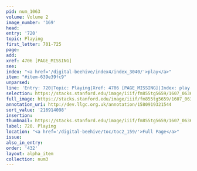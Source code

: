 ```yaml
---
pid: num_1063
volume: Volume 2
image_number: '169'
head:
entry: '720'
topic: Playing
first_letter: 701-725
page:
add:
xref: 4706 [PAGE_MISSING]
see:
index: "<a href='/digital-beehive/index4/index_3040/'>play</a>"
item: "#item-639e39fc9"
unparsed:
line: 'Entry: 720|Topic: Playing|Xref: 4706 [PAGE_MISSING]|Index: play|#item-639e39fc9'
selection: https://stacks.stanford.edu/image/iiif/fm855tg5659/1607_0636/384,4098,2849,880/full/0/default.jpg
full_image: https://stacks.stanford.edu/image/iiif/fm855tg5659/1607_0636/full/full/0/default.jpg
annotation_uri: http://dev.llgc.org.uk/annotation/1580919321544
sort_value: '216914098'
insertion:
thumbnail: https://stacks.stanford.edu/image/iiif/fm855tg5659/1607_0636/384,4098,600,180/250,/0/default.jpg
label: 720. Playing
location: "<a href='/digital-beehive/toc/toc2_159/'>Full Page</a>"
issue:
also_in_entry:
order: '432'
layout: alpha_item
collection: num3
---
```

